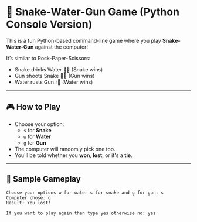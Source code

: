 # 🐍 Snake-Water-Gun Game (Python Console Version)

This is a fun Python-based command-line game where you play **Snake-Water-Gun** against the computer!

It’s similar to Rock-Paper-Scissors:
- Snake drinks Water 🐍💧 (Snake wins)
- Gun shoots Snake 🔫🐍 (Gun wins)
- Water rusts Gun 💧🔫 (Water wins)

---

## 🎮 How to Play

- Choose your option:
  - `s` for **Snake**
  - `w` for **Water**
  - `g` for **Gun**
- The computer will randomly pick one too.
- You'll be told whether you **won**, **lost**, or it's a **tie**.

---

## 🧪 Sample Gameplay

```text
Choose your options w for water s for snake and g for gun: s
Computer chose: g
Result: You lost!

If you want to play again then type yes otherwise no: yes
